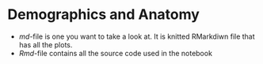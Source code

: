 # Demographics and Anatomy

* *md*-file is one you want to take a look at. It is knitted RMarkdiwn file that has all the plots.
* *Rmd*-file contains all the source code used in the notebook

